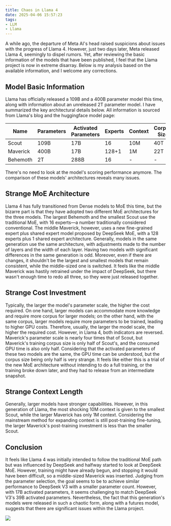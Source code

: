 ```yaml
---
title: Chaos in Llama 4
date: 2025-04-06 15:57:23
tags: 
- LLM
- Llama
---
```


A while ago, the departure of Meta AI's head raised suspicions about issues with the progress of Llama 4. However, just two days later, Meta released Llama 4, seemingly to dispel rumors. Yet, after reviewing the basic information of the models that have been published, I feel that the Llama project is now in extreme disarray. Below is my analysis based on the available information, and I welcome any corrections.

## Model Basic Information

Llama has officially released a 109B and a 400B parameter model this time, along with information about an unreleased 2T parameter model. I have summarized the key architectural details below. All information is sourced from Llama's blog and the huggingface model page:

| Name     | Parameters | Activated Parameters | Experts | Context | Corpus Size | GPU Time |
| -------- | ---------- | -------------------- | ------- | ------- | ----------- | -------- |
| Scout    | 109B       | 17B                  | 16      | 10M     | 40T         | 5.0M     |
| Maverick | 400B       | 17B                  | 128+1   | 1M      | 22T         | 2.38M    |
| Behemoth | 2T         | 288B                 | 16      | -       | -           | -        |

There's no need to look at the model's scoring performance anymore. The comparison of these models' architectures reveals many issues.

## Strange MoE Architecture

Llama 4 has fully transitioned from Dense models to MoE this time, but the bizarre part is that they have adopted two different MoE architectures for the three models. The largest Behemoth and the smallest Scout use the traditional MoE, with 16 experts—a number traditionally considered conventional. The middle Maverick, however, uses a new fine-grained expert plus shared expert model proposed by DeepSeek MoE, with a 128 experts plus 1 shared expert architecture.
Generally, models in the same generation use the same architecture, with adjustments made to the number of layers and the width of each layer. Having two models with significant differences in the same generation is odd. Moreover, even if there are changes, it shouldn't be the largest and smallest models that remain consistent, while the middle-sized one is switched. It feels like the middle Maverick was hastily retrained under the impact of DeepSeek, but there wasn't enough time to redo all three, so they were just released together.

## Strange Cost Investment

Typically, the larger the model's parameter scale, the higher the cost required. On one hand, larger models can accommodate more knowledge and require more corpus for larger models; on the other hand, with the same corpus, larger models require more parameters to be trained, leading to higher GPU costs. Therefore, usually, the larger the model scale, the higher the required cost.
However, in Llama 4, both indicators are reversed. Maverick's parameter scale is nearly four times that of Scout, but Maverick's training corpus size is only half of Scout's, and the consumed GPU time is also only half. Considering that the activated parameters of these two models are the same, the GPU time can be understood, but the corpus size being only half is very strange. It feels like either this is a trial of the new MoE architecture without intending to do a full training, or the training broke down later, and they had to release from an intermediate snapshot.

## Strange Context Length

Generally, larger models have stronger capabilities. However, in this generation of Llama, the most shocking 10M context is given to the smallest Scout, while the larger Maverick has only 1M context. Considering the mainstream method for expanding context is still post-training fine-tuning, the larger Maverick's post-training investment is less than the smaller Scout.

## Conclusion

It feels like Llama 4 was initially intended to follow the traditional MoE path but was influenced by DeepSeek and halfway started to look at DeepSeek MoE. However, training might have already begun, and stopping it would have been difficult, so a middle-sized Maverick was inserted. Judging from the parameter selection, the goal seems to be to achieve similar performance to DeepSeek V3 with a smaller parameter count. However, with 17B activated parameters, it seems challenging to match DeepSeek V3's 39B activated parameters. Nevertheless, the fact that this generation's models were released in such a chaotic form, along with a futures model, suggests that there are significant issues within the Llama project.

![](../images/llama4.png)